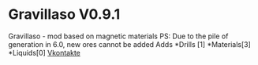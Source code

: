 # Gravillaso V0.9.1
Gravillaso - mod based on magnetic materials 
PS: Due to the pile of generation in 6.0, new ores cannot be added
Adds
*Drills [1]
*Materials[3]
*Liquids[0]
[Vkontakte](https://vk.com/nickname_73)
